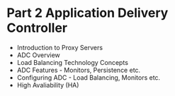# Part 2 Application Delivery Controller
- Introduction to Proxy Servers
- ADC Overview 
- Load Balancing Technology Concepts
- ADC Features - Monitors, Persistence etc.
- Configuring ADC - Load Balancing, Monitors etc.
- High Avaliability (HA)
